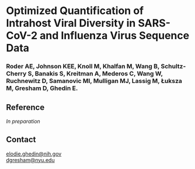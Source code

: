 # Optimized Quantification of Intrahost Viral Diversity in SARS-CoV-2 and Influenza Virus Sequence Data

### Roder AE, Johnson KEE, Knoll M, Khalfan M, Wang B, Schultz-Cherry S, Banakis S, Kreitman A, Mederos C, Wang W, Ruchnewitz D, Samanovic MI, Mulligan MJ, Lassig M, Łuksza M, Gresham D, Ghedin E.

## Reference
_In preparation_

## Contact
elodie.ghedin@nih.gov  
dgresham@nyu.edu
